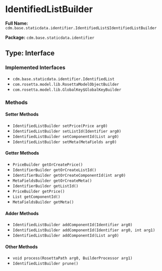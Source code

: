 # IdentifiedListBuilder

**Full Name:** `cdm.base.staticdata.identifier.IdentifiedList$IdentifiedListBuilder`

**Package:** `cdm.base.staticdata.identifier`

## Type: Interface

### Implemented Interfaces

- `cdm.base.staticdata.identifier.IdentifiedList`
- `com.rosetta.model.lib.RosettaModelObjectBuilder`
- `com.rosetta.model.lib.GlobalKey$GlobalKeyBuilder`

### Methods

#### Setter Methods

- `IdentifiedListBuilder setPrice(Price arg0)`
- `IdentifiedListBuilder setListId(Identifier arg0)`
- `IdentifiedListBuilder setComponentId(List arg0)`
- `IdentifiedListBuilder setMeta(MetaFields arg0)`

#### Getter Methods

- `PriceBuilder getOrCreatePrice()`
- `IdentifierBuilder getOrCreateListId()`
- `IdentifierBuilder getOrCreateComponentId(int arg0)`
- `MetaFieldsBuilder getOrCreateMeta()`
- `IdentifierBuilder getListId()`
- `PriceBuilder getPrice()`
- `List getComponentId()`
- `MetaFieldsBuilder getMeta()`

#### Adder Methods

- `IdentifiedListBuilder addComponentId(Identifier arg0)`
- `IdentifiedListBuilder addComponentId(Identifier arg0, int arg1)`
- `IdentifiedListBuilder addComponentId(List arg0)`

#### Other Methods

- `void process(RosettaPath arg0, BuilderProcessor arg1)`
- `IdentifiedListBuilder prune()`

